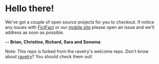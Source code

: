 # Hello there!

We've got a couple of open source projects for you to checkout. If notice any issues with [FictFact](http://www.fictFact.com) or our [mobile site](http://m.fictfact.com) please open an issue and we'll address as soon as possible.

**-- Brian, Christine, Richard, Sara and Sonoma**

Note: This repo is forked from the ravelry's welcome repo. Don't know about [ravelry](https://www.ravelry.com)? You should check them out!

